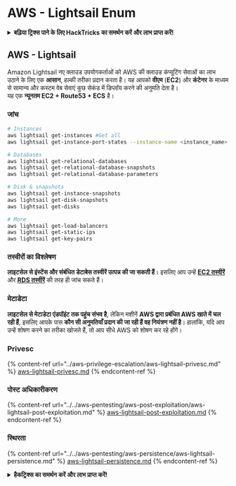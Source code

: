 # AWS - Lightsail Enum

<details>

<summary><strong>बढ़िया ट्रिक्स पाने के लिए HackTricks का समर्थन करें और लाभ प्राप्त करें!</strong></summary>

* अगर आप अपनी कंपनी को **HackTricks में विज्ञापित** देखना चाहते हैं या अगर आप **PEASS के नवीनतम संस्करण को देखना चाहते हैं या HackTricks को PDF में डाउनलोड करना चाहते हैं** तो [**सदस्यता योजनाएं**](https://github.com/sponsors/carlospolop) देखें!
* [**आधिकारिक PEASS और HackTricks स्वैग**](https://peass.creator-spring.com) प्राप्त करें
* [**The PEASS Family**](https://opensea.io/collection/the-peass-family) की खोज करें, हमारा संग्रह अनन्य [**NFTs**](https://opensea.io/collection/the-peass-family)
* **शामिल हों** 💬 [**Discord समूह**](https://discord.gg/hRep4RUj7f) या [**टेलीग्राम समूह**](https://t.me/peass) में या **तक** मुझे **ट्विटर** 🐦 [**@carlospolopm**](https://twitter.com/carlospolopm)** का** अनुसरण करें।
* **अपनी हैकिंग ट्रिक्स साझा करें, PRs सबमिट करके** [**HackTricks**](https://github.com/carlospolop/hacktricks) और [**HackTricks Cloud**](https://github.com/carlospolop/hacktricks-cloud) github repos.

</details>

## AWS - Lightsail

Amazon Lightsail नए क्लाउड उपयोगकर्ताओं को AWS की क्लाउड कंप्यूटिंग सेवाओं का लाभ उठाने के लिए एक **आसान**, हल्की तरीका प्रदान करता है। यह आपको **वीएम** (**EC2**) और **कंटेनर** के माध्यम से सामान्य और कस्टम वेब सेवाएं कुछ सेकंड में डिप्लॉय करने की अनुमति देता है।\
यह एक **न्यूनतम EC2 + Route53 + ECS** है।

### जांच
```bash
# Instances
aws lightsail get-instances #Get all
aws lightsail get-instance-port-states --instance-name <instance_name> #Get open ports

# Databases
aws lightsail get-relational-databases
aws lightsail get-relational-database-snapshots
aws lightsail get-relational-database-parameters

# Disk & snapshots
aws lightsail get-instance-snapshots
aws lightsail get-disk-snapshots
aws lightsail get-disks

# More
aws lightsail get-load-balancers
aws lightsail get-static-ips
aws lightsail get-key-pairs
```
### तस्वीरों का विश्लेषण

**लाइटसेल से इंस्टेंस और संबंधित डेटाबेस तस्वीरें उत्पन्न की जा सकती हैं**। इसलिए आप उन्हें [**EC2 तस्वीरें**](aws-ec2-ebs-elb-ssm-vpc-and-vpn-enum/#ebs) और [**RDS तस्वीरें**](aws-databases/aws-relational-database-rds-enum.md#enumeration) की तरह ही जांच सकते हैं।

### मेटाडेटा

**लाइटसेल से मेटाडेटा एंडपॉइंट तक पहुंच संभव है**, लेकिन मशीनें **AWS द्वारा प्रबंधित AWS खाते में चल रही हैं**, इसलिए आपके पास **कौन सी अनुमतियाँ प्रदान की जा रही हैं वह नियंत्रण नहीं है**। हालांकि, यदि आप उन्हें शोषण करने का तरीका खोजते हैं, तो आप सीधे AWS को शोषण कर रहे होंगे।

### Privesc

{% content-ref url="../aws-privilege-escalation/aws-lightsail-privesc.md" %}
[aws-lightsail-privesc.md](../aws-privilege-escalation/aws-lightsail-privesc.md)
{% endcontent-ref %}

### पोस्ट अधिकारीकरण

{% content-ref url="../../aws-pentesting/aws-post-exploitation/aws-lightsail-post-exploitation.md" %}
[aws-lightsail-post-exploitation.md](../../aws-pentesting/aws-post-exploitation/aws-lightsail-post-exploitation.md)
{% endcontent-ref %}

### स्थिरता

{% content-ref url="../../aws-pentesting/aws-persistence/aws-lightsail-persistence.md" %}
[aws-lightsail-persistence.md](../../aws-pentesting/aws-persistence/aws-lightsail-persistence.md)
{% endcontent-ref %}

<details>

<summary><strong>हैकट्रिक्स का समर्थन करें और लाभ प्राप्त करें!</strong></summary>

* यदि आप अपनी **कंपनी को हैकट्रिक्स में विज्ञापित करना चाहते हैं** या यदि आप **PEASS के नवीनतम संस्करण या HackTricks को PDF में डाउनलोड करना चाहते हैं** तो [**सदस्यता योजनाएं**](https://github.com/sponsors/carlospolop) देखें!
* [**आधिकारिक PEASS और HackTricks स्वैग**](https://peass.creator-spring.com) प्राप्त करें
* [**The PEASS Family**](https://opensea.io/collection/the-peass-family) का खोज करें, हमारा विशेष संग्रह [**NFTs**](https://opensea.io/collection/the-peass-family)
* **💬 [**Discord समूह**](https://discord.gg/hRep4RUj7f) या [**टेलीग्राम समूह**](https://t.me/peass) में शामिल हों या मुझे ट्विटर पर फ़ॉलो करें** 🐦 [**@carlospolopm**](https://twitter.com/carlospolopm)**.**
* **अपने हैकिंग ट्रिक्स साझा करें,** [**HackTricks**](https://github.com/carlospolop/hacktricks) और [**HackTricks Cloud**](https://github.com/carlospolop/hacktricks-cloud) github repos में पीआर जमा करके।

</details>
